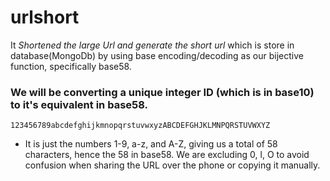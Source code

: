 # urlshort
It *Shortened the  large Url and generate the short url* which is store in database(MongoDb) by using base encoding/decoding as our bijective function, specifically base58. 
### We will be converting a unique integer ID (which is in base10) to it's equivalent in base58. 

```123456789abcdefghijkmnopqrstuvwxyzABCDEFGHJKLMNPQRSTUVWXYZ```
+ It is just the numbers 1-9, a-z, and A-Z, giving us a total of 58 characters, hence the 58 in base58. We are excluding 0, l, O to avoid confusion when sharing the URL over the phone or copying it manually.




